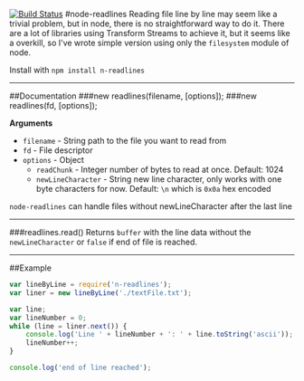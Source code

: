 [![Build Status](https://travis-ci.org/nacholibre/node-readlines.svg)](https://travis-ci.org/nacholibre/node-readlines)
#node-readlines
Reading file line by line may seem like a trivial problem, but in node, there is no straightforward way to do it. There are a lot of libraries using Transform Streams to achieve it, but it seems like a overkill, so I've wrote simple version using only the `filesystem` module of node.

Install with
`npm install n-readlines`

---------------------------------------

##Documentation
###new readlines(filename, [options]);
###new readlines(fd, [options]);

**Arguments**

* `filename` - String path to the file you want to read from
* `fd` - File descriptor
* `options` - Object
  * `readChunk` - Integer number of bytes to read at once. Default: 1024
  * `newLineCharacter` - String new line character, only works with one byte characters for now. Default: `\n` which is `0x0a` hex encoded

`node-readlines` can handle files without newLineCharacter after the last line

---------------------------------------

###readlines.read()
Returns `buffer` with the line data without the `newLineCharacter` or `false` if end of file is reached.

---------------------------------------

##Example
```javascript
var lineByLine = require('n-readlines');
var liner = new lineByLine('./textFile.txt');

var line;
var lineNumber = 0;
while (line = liner.next()) {
    console.log('Line ' + lineNumber + ': ' + line.toString('ascii'));
    lineNumber++;
}

console.log('end of line reached');
```
